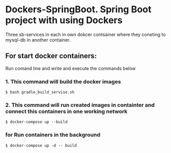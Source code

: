 # Dockers-SpringBoot. Spring Boot project with using Dockers
Three sb-services in each in own dokcer contsainer where they coneting to mysql-db in another container.

## For start docker containers:
Run comand line and write and execute the commands below
### 1. This command will build the docker images
```
$ bash gradle_build_servise.sh
```
### 2. This command will run created images in containter and connect this containers in one working network
```
$ docker-compose up --build
```
### for Run containers in the background
```$ docker-compose up -d -- build```
